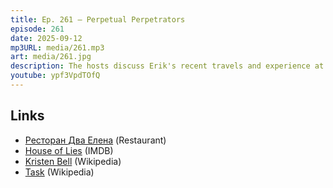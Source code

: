 ```yaml
---
title: Ep. 261 – Perpetual Perpetrators
episode: 261
date: 2025-09-12
mp3URL: media/261.mp3
art: media/261.jpg
description: The hosts discuss Erik's recent travels and experience at a conference in North Macedonia, contrasting the cultural and infrastructural differences between countries like Norway and North Macedonia. They delve into Erik's dining experiences, from hotel accommodations to a memorable steak dinner at a rustic restaurant. Dennis provides an update on his medical situation, specifically a painful cortisone shot for his shoulder. They then shift gears to political commentary, focusing on the suspension of late-night shows like Colbert's and Kimmel's due to political pressures and the implications for free speech. The conversation wraps up with Dennis talking about his band, The Mojo Riot, and their upcoming performance at a venue that is about to close.
youtube: ypf3VpdTOfQ
---
```


## Links

- [Ресторан Два Елена](https://www.dvaelena.mk/) (Restaurant)
- [House of Lies](https://www.imdb.com/title/tt1797404/) (IMDB)
- [Kristen Bell](https://en.wikipedia.org/wiki/Kristen_Bell) (Wikipedia)
- [Task](<https://en.wikipedia.org/wiki/Task_(miniseries)>) (Wikipedia)
